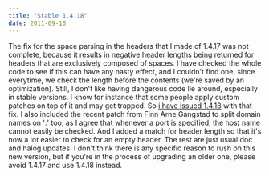 ```yaml
---
title: "Stable 1.4.18"
date: 2011-09-16
---
```


The fix for the space parsing in the headers that I made of 1.4.17 was not complete, because it results in negative header lengths being returned for headers that are exclusively composed of spaces. I have checked the whole code to see if this can have any nasty effect, and I couldn't find one, since everytime, we check the length before the contents (we're saved by an optimization). Still, I don't like having dangerous code lie around, especially in stable versions. I know for instance that some people apply custom patches on top of it and may get trapped. So [i have issued 1.4.18](/download/1.4/src/) with that fix. I also included the recent patch from Finn Arne Gangstad to split domain names on ':' too, as I agree that whenever a port is specified, the host name cannot easily be checked. And I added a match for header length so that it's now a lot easier to check for an empty header. The rest are just usual doc and halog updates. I don't think there is any specific reason to rush on this new version, but if you're in the process of upgrading an older one, please avoid 1.4.17 and use 1.4.18 instead.
